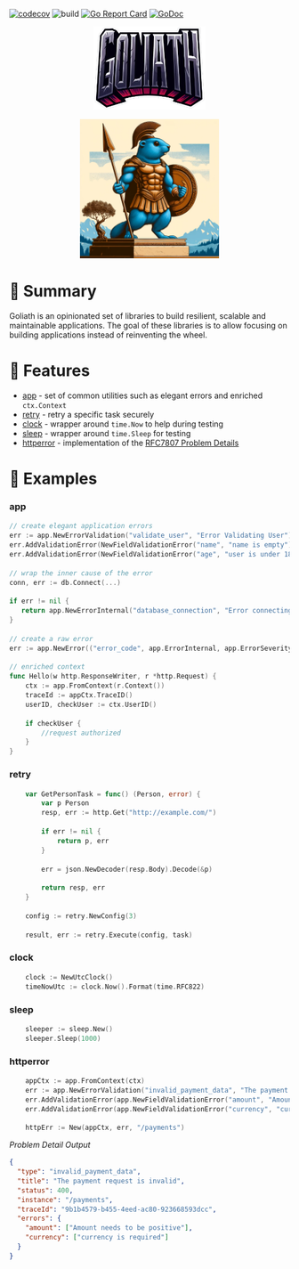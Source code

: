 
[![codecov](https://codecov.io/gh/Talento90/goliath/graph/badge.svg?token=4AIPK4UXUO)](https://codecov.io/gh/Talento90/goliath)
![build](https://github.com/Talento90/goliath/workflows/build/badge.svg)
[![Go Report Card](https://goreportcard.com/badge/github.com/Talento90/goliath)](https://goreportcard.com/report/github.com/Talento90/goliath)
[![GoDoc](https://godoc.org/github.com/Talento90/goliath?status.svg)](https://godoc.org/github.com/Talento90/goliath)

<p align="center">
    <img src="./assets/logo.png" alt="logo" width="200" >
</p>

<p align="center">
    <img src="./assets/goliath.webp" alt="goliath" width="250" >
</p>

# 📝 Summary

Goliath is an opinionated set of libraries to build resilient, scalable and maintainable applications. The goal of these libraries is to allow focusing on building applications instead of reinventing the wheel.

# 🚀 Features

- [app](/app) - set of common utilities such as elegant errors and enriched `ctx.Context`
- [retry](/retry/) - retry a specific task securely
- [clock](/clock) - wrapper around `time.Now` to help during testing
- [sleep](/sleep) - wrapper around `time.Sleep` for testing
- [httperror](/httperror) - implementation of the [RFC7807 Problem Details](https://datatracker.ietf.org/doc/html/rfc7807)

# 👀 Examples

### app
```go
// create elegant application errors
err := app.NewErrorValidation("validate_user", "Error Validating User")
err.AddValidationError(NewFieldValidationError("name", "name is empty"))
err.AddValidationError(NewFieldValidationError("age", "user is under 18", "user must be an adult"))

// wrap the inner cause of the error
conn, err := db.Connect(...)

if err != nil {
   return app.NewErrorInternal("database_connection", "Error connecting to the database").SetSeverity(app.ErrorSeverityCritical).Wrap(err)
}

// create a raw error
err := app.NewError(("error_code", app.ErrorInternal, app.ErrorSeverityHigh, "Error message"))

// enriched context
func Hello(w http.ResponseWriter, r *http.Request) {
    ctx := app.FromContext(r.Context())
    traceId := appCtx.TraceID()
    userID, checkUser := ctx.UserID()

    if checkUser {
        //request authorized
    }
}
```

### retry
```go
	var GetPersonTask = func() (Person, error) {
        var p Person
        resp, err := http.Get("http://example.com/")

        if err != nil {
            return p, err
        }

        err = json.NewDecoder(resp.Body).Decode(&p)

		return resp, err
	}

    config := retry.NewConfig(3)

	result, err := retry.Execute(config, task)
```

### clock
```go
	clock := NewUtcClock()
	timeNowUtc := clock.Now().Format(time.RFC822)
```

### sleep
```go
	sleeper := sleep.New()
	sleeper.Sleep(1000)
```


### httperror
```go
	appCtx := app.FromContext(ctx)
	err := app.NewErrorValidation("invalid_payment_data", "The payment request is invalid")
	err.AddValidationError(app.NewFieldValidationError("amount", "Amount needs to be positive"))
	err.AddValidationError(app.NewFieldValidationError("currency", "currency is required"))

	httpErr := New(appCtx, err, "/payments")
```
*Problem Detail Output*
```json
{
  "type": "invalid_payment_data",
  "title": "The payment request is invalid",
  "status": 400,
  "instance": "/payments",
  "traceId": "9b1b4579-b455-4eed-ac80-923668593dcc",
  "errors": {
    "amount": ["Amount needs to be positive"],
    "currency": ["currency is required"]
  }
}
```




